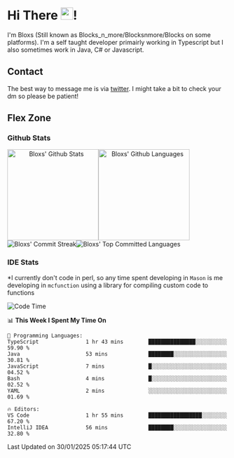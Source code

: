 # Hi There <img src="https://media.giphy.com/media/hvRJCLFzcasrR4ia7z/giphy.gif" width="28">!
I'm Bloxs (Still known as Blocks_n_more/Blocksnmore/Blocks on some platforms). I'm a self taught developer primairly working in Typescript but I also sometimes work in Java, C# or Javascript. 

## Contact
The best way to message me is via [twitter](https://twitter.com/blocksnmore). I might take a bit to check your dm so please be patient!

## Flex Zone
### Github Stats
<div style="display: flex;" align="center">
  <img src="https://readme-stats-gules.vercel.app/api?username=Blocksnmore&bg_color=23272A&show_icons=true&count_private=true&title_color=fff&text_color=fff&icon_color=3d34eb&hide_border=true&border_radius=10" alt="Bloxs' Github Stats" style="height: 13rem" />
 <img src="https://readme-stats-gules.vercel.app/api/top-langs/?username=Blocksnmore&layout=donut&count_private=true&hide_border=true&bg_color=23272A&title_color=fff&text_color=fff&icon_color=3d34eb&border_radius=10" alt="Bloxs' Github Languages" style="height: 13rem;" />
</div>
<div style="display: flex;" align="center">
  <img src="https://streak-stats.demolab.com?user=Blocksnmore&theme=github-dark-blue&hide_border=true" alt="Bloxs' Commit Streak">
  <img src="http://github-profile-summary-cards.vercel.app/api/cards/most-commit-language?username=Blocksnmore&theme=github_dark" alt="Bloxs' Top Committed Languages">
</div>

### IDE Stats
*I currently don't code in perl, so any time spent developing in `Mason` is me developing in `mcfunction` using a library for compiling custom code to functions
<!--START_SECTION:waka-->
![Code Time](http://img.shields.io/badge/Code%20Time-913%20hrs%204%20mins-blue)

📊 **This Week I Spent My Time On** 

```text
💬 Programming Languages: 
TypeScript               1 hr 43 mins        ███████████████░░░░░░░░░░   59.90 % 
Java                     53 mins             ████████░░░░░░░░░░░░░░░░░   30.81 % 
JavaScript               7 mins              █░░░░░░░░░░░░░░░░░░░░░░░░   04.52 % 
Bash                     4 mins              █░░░░░░░░░░░░░░░░░░░░░░░░   02.52 % 
YAML                     2 mins              ░░░░░░░░░░░░░░░░░░░░░░░░░   01.69 % 

🔥 Editors: 
VS Code                  1 hr 55 mins        █████████████████░░░░░░░░   67.20 % 
IntelliJ IDEA            56 mins             ████████░░░░░░░░░░░░░░░░░   32.80 % 
```


 Last Updated on 30/01/2025 05:17:44 UTC
<!--END_SECTION:waka-->
